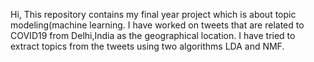 Hi,
This repository contains my final year project which is about topic modeling(machine learning.
I have worked on tweets that are related to COVID19 from Delhi,India as the geographical location.
I have tried to extract topics from the tweets using two algorithms LDA and NMF.
